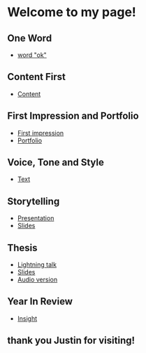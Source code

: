 # Welcome to my page!

## One Word

- [word "ok"](01-one-word/index.md)

## Content First

- [Content](03-content-first/index.md)
  
## First Impression and Portfolio
<!-- This is a comment, only visible to the author: Add a link to your presentation. -->
<!-- Presentations do not need to be a PDF, you may link elsewhere, such as Figma, YouTube, etc. -->
<!-- Consider adding navigation to each section (About, Featured Projects, Notes, etc.) -->
- [First impression](02-first-impression/index.md)  <!-- Add helpful hint as to what kind of file or destination is here. -->
- [Portfolio](https://www.artstation.com/roku) 

## Voice, Tone and Style
- [Text](04-voice-tone-and-style/index.md)

## Storytelling
- [Presentation](05-storytelling/index.md)
- [Slides](05-storytelling/slides.md)

## Thesis
- [Lightning talk](06-thesis/index.md)
- [Slides](06-thesis/img/slides)
- [Audio version](06-thesis/audiofiles)

## Year In Review
- [Insight](07-year-in-review/index.md)






## thank you Justin for visiting! 
